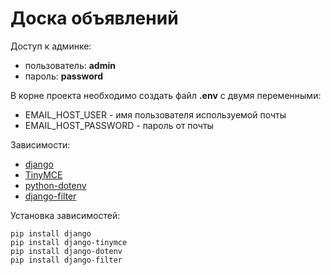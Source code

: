# Доска объявлений

Доступ к админке:

* пользователь: **admin**
* пароль: **password**

В корне проекта необходимо создать файл **.env** с двумя переменными:

* EMAIL_HOST_USER - имя пользователя используемой почты
* EMAIL_HOST_PASSWORD - пароль от почты

Зависимости:

* [django](https://www.djangoproject.com)
* [TinyMCE](https://django-tinymce.readthedocs.io/en/latest/)
* [python-dotenv](https://pypi.org/project/python-dotenv/)
* [django-filter](https://django-filter.readthedocs.io/en/stable/)

Установка зависимостей:
```commandline
pip install django
pip install django-tinymce
pip install django-dotenv
pip install django-filter
```
